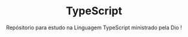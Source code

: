 <div align="center">
  <h1>TypeScript</h1>
</div>

<div align="center">
  <p>Repósitorio para estudo na Linguagem TypeScript ministrado pela Dio !</p>
</div>

